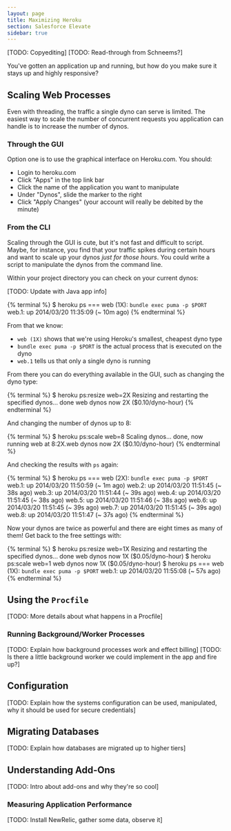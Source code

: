 ```yaml
---
layout: page
title: Maximizing Heroku
section: Salesforce Elevate
sidebar: true
---
```


[TODO: Copyediting]
[TODO: Read-through from Schneems?]

You've gotten an application up and running, but how do you make sure it stays up and highly responsive?

## Scaling Web Processes

Even with threading, the traffic a single dyno can serve is limited. The easiest way to scale the number of concurrent requests you application can handle is to increase the number of dynos.

### Through the GUI

Option one is to use the graphical interface on Heroku.com. You should:

* Login to heroku.com
* Click "Apps" in the top link bar
* Click the name of the application you want to manipulate
* Under "Dynos", slide the marker to the right
* Click "Apply Changes" (your account will really be debited by the minute)

### From the CLI

Scaling through the GUI is cute, but it's not fast and difficult to script. Maybe, for instance, you find that your traffic spikes during certain hours and want to scale up your dynos *just for those hours*. You could write a script to manipulate the dynos from the command line.

Within your project directory you can check on your current dynos:

[TODO: Update with Java app info]

{% terminal %}
$ heroku ps
=== web (1X): `bundle exec puma -p $PORT`
web.1: up 2014/03/20 11:35:09 (~ 10m ago)
{% endterminal %}

From that we know:

* `web (1X)` shows that we're using Heroku's smallest, cheapest dyno type
* `bundle exec puma -p $PORT` is the actual process that is executed on the dyno
* `web.1` tells us that only a single dyno is running

From there you can do everything available in the GUI, such as changing the dyno type:

{% terminal %}
$ heroku ps:resize web=2X
Resizing and restarting the specified dynos... done
web dynos now 2X ($0.10/dyno-hour)
{% endterminal %}

And changing the number of dynos up to 8:

{% terminal %}
$ heroku ps:scale web=8
Scaling dynos... done, now running web at 8:2X.web dynos now 2X ($0.10/dyno-hour)
{% endterminal %}

And checking the results with `ps` again:

{% terminal %}
$ heroku ps
=== web (2X): `bundle exec puma -p $PORT`
web.1: up 2014/03/20 11:50:59 (~ 1m ago)
web.2: up 2014/03/20 11:51:45 (~ 38s ago)
web.3: up 2014/03/20 11:51:44 (~ 39s ago)
web.4: up 2014/03/20 11:51:45 (~ 38s ago)
web.5: up 2014/03/20 11:51:46 (~ 38s ago)
web.6: up 2014/03/20 11:51:45 (~ 39s ago)
web.7: up 2014/03/20 11:51:45 (~ 39s ago)
web.8: up 2014/03/20 11:51:47 (~ 37s ago)
{% endterminal %}

Now your dynos are twice as powerful and there are eight times as many of them! Get back to the free settings with:

{% terminal %}
$ heroku ps:resize web=1X
Resizing and restarting the specified dynos... done
web dynos now 1X ($0.05/dyno-hour)
$ heroku ps:scale web=1
web dynos now 1X ($0.05/dyno-hour)
$ heroku ps
=== web (1X): `bundle exec puma -p $PORT`
web.1: up 2014/03/20 11:55:08 (~ 57s ago)
{% endterminal %}

## Using the `Procfile`

[TODO: More details about what happens in a Procfile]

### Running Background/Worker Processes

[TODO: Explain how background processes work and effect billing]
[TODO: Is there a little background worker we could implement in the app and fire up?]

## Configuration

[TODO: Explain how the systems configuration can be used, manipulated, why it should be used for secure credentials]

## Migrating Databases

[TODO: Explain how databases are migrated up to higher tiers]

## Understanding Add-Ons

[TODO: Intro about add-ons and why they're so cool]

### Measuring Application Performance

[TODO: Install NewRelic, gather some data, observe it]
